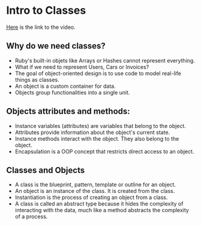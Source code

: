 # Intro to Classes
[Here](https://www.udemy.com/course/learn-to-code-with-ruby-lang/learn/lecture/6482598#search) is the link to the video.

## Why do we need classes?
* Ruby's built-in objets like Arrays or Hashes cannot represent everything.
* What if we need to represent Users, Cars or Invoices?
* The goal of object-oriented design is to use code to model real-life things as classes.
* An object is a custom container for data.
* Objects group functionalities into a single unit.

## Objects attributes and methods:
* Instance variables (attributes) are variables that belong to the object.
* Attributes provide information about the object's current state.
* Instance methods interact with the object. They also belong to the object.
* Encapsulation is a OOP concept that restricts direct access to an object.

## Classes and Objects
* A class is the blueprint, pattern, template or outline for an object.
* An object is an instance of the class. It is created from the class.
* Instantiation is the process of creating an object from a class.
* A class is called an abstract type because it hides the complexity of interacting with the data, much like a method abstracts the complexity of a process. 
